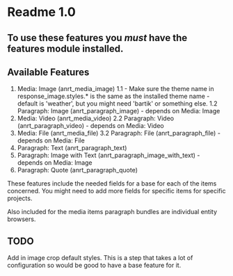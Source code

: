 # Readme 1.0

## To use these features you _must_ have the features module installed.

## Available Features
1. Media: Image (anrt_media_image)
1.1 - Make sure the theme name in response_image.styles.* is the same as the installed theme name - default is 'weather', but you might need 'bartik' or something else.
1.2 Paragraph: Image (anrt_paragraph_image) - depends on Media: Image
2. Media: Video (anrt_media_video)
2.2 Paragraph: Video (anrt_paragraph_video) - depends on Media: Video
3. Media: File (anrt_media_file)
3.2 Paragraph: File (anrt_paragraph_file) - depends on Media: File
4. Paragraph: Text (anrt_paragraph_text)
5. Paragraph: Image with Text (anrt_paragraph_image_with_text) - depends on Media: Image
6. Paragraph: Quote (anrt_paragraph_quote)

These features include the needed fields for a base for each of the items concerned.
You might need to add more fields for specific items for specific projects.

Also included for the media items paragraph bundles are individual entity browsers.

## TODO
Add in image crop default styles. This is a step that takes a lot of configuration so would be good to have a base feature for it.
